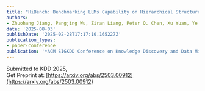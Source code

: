 ```yaml
---
title: "HiBench: Benchmarking LLMs Capability on Hierarchical Structure Reasoning"
authors:
- Zhuohang Jiang, Pangjing Wu, Ziran Liang, Peter Q. Chen, Xu Yuan, Ye Jia, Jiancheng Tu, Chen Li, Peter H.F. Ng, Qing Li
date: '2025-08-03'
publishDate: '2025-02-28T17:17:10.165227Z'
publication_types:
- paper-conference
publication: '*ACM SIGKDD Conference on Knowledge Discovery and Data Mining (KDD-2025)*'
---
```


Submitted to KDD 2025,  
Get Preprint at: [https://arxiv.org/abs/2503.00912](https://arxiv.org/abs/2503.00912)
